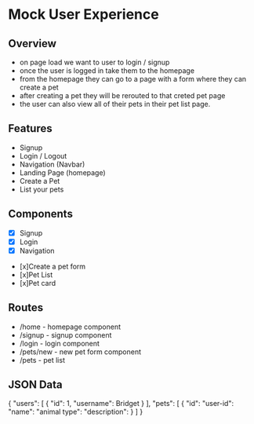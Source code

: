 # Mock User Experience 

## Overview
* on page load we want to user to login / signup
* once the user is logged in take them to the homepage 
* from the homepage they can go to a page with a form where they can create a pet
* after creating a pet they will be rerouted to that creted pet page
* the user can also view all of their pets in their pet list page. 

## Features 
* Signup 
* Login / Logout
* Navigation (Navbar) 
* Landing Page (homepage)
* Create a Pet
* List your pets 

## Components
* [x] Signup 
* [x] Login
* [x] Navigation
* [x]Create a pet form 
* [x]Pet List 
* [x]Pet card 

## Routes 
* /home - homepage component
* /signup - signup component 
* /login - login component 
* /pets/new - new pet form component 
* /pets - pet list 

## JSON Data 
{
    "users": [
        {
            "id": 1, 
            "username": Bridget 
        }
    ],
    "pets": [
        {
            "id": 
            "user-id":
            "name": 
            "animal type":
            "description":
        }
    ]
}
